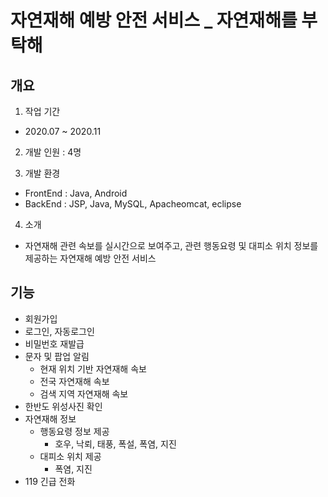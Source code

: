 # 자연재해 예방 안전 서비스 _ 자연재해를 부탁해
## 개요
1. 작업 기간
+ 2020.07 ~ 2020.11
2. 개발 인원 : 4명

3. 개발 환경
- FrontEnd : Java, Android
- BackEnd : JSP, Java, MySQL, Apacheomcat, eclipse
4. 소개
+ 자연재해 관련 속보를 실시간으로 보여주고, 관련 행동요령 및 대피소 위치 정보를 제공하는 자연재해 예방 안전 서비스

## 기능
+ 회원가입
+ 로그인, 자동로그인
+ 비밀번호 재발급
+ 문자 및 팝업 알림
  + 현재 위치 기반 자연재해 속보
  + 전국 자연재해 속보
  + 검색 지역 자연재해 속보
+ 한반도 위성사진 확인
+ 자연재해 정보
  + 행동요령 정보 제공
    + 호우, 낙뢰, 태풍, 폭설, 폭염, 지진
  + 대피소 위치 제공
    + 폭염, 지진
+ 119 긴급 전화
